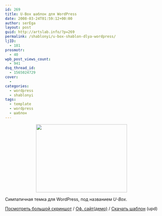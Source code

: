 ```yaml
---
id: 269
title: U-Box шаблон для WordPress
date: 2008-03-24T01:59:12+00:00
author: serEga
layout: post
guid: http://artslab.info/?p=269
permalink: /shablonyi/u-box-shablon-dlya-wordpress/
ljID:
  - 181
prosmotr:
  - 40
wpb_post_views_count:
  - 941
dsq_thread_id:
  - 1565024729
cover:
  -
categories:
  - wordpress
  - shablonyi
tags:
  - template
  - wordpress
  - шаблон
---
```

<center>
  <a href="{{site.img_cdn}}/screenshot.png"><img src="{{site.img_cdn}}/screenshot.png" alt="" title="screenshot" width="300" height="225" class="alignnone size-full wp-image-838" /></a>
</center>



Cимпатичная темка для WordPress, под названием _U-Box_.

<a TARGET="_blank" HREF="http://utombox.com/box/ubox.png">Посмотреть большой скриншот</a> / <a TARGET="_blank" HREF="http://utombox.com/">Оф. сайт(демо)</a> / <a TARGET="_blank" HREF="http://utombox.com/box/ubox-rc3.tar.gz">Скачать шаблон</a> (upd)